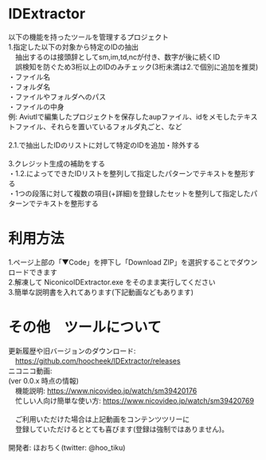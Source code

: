 # IDExtractor
以下の機能を持ったツールを管理するプロジェクト</br>
1.指定した以下の対象から特定のIDの抽出</br>
　抽出するのは接頭辞としてsm,im,td,ncが付き、数字が後に続くID</br>
　誤検知を防ぐため3桁以上のIDのみチェック(3桁未満は2.で個別に追加を推奨)
・ファイル名</br>
・フォルダ名</br>
・ファイルやフォルダへのパス</br>
・ファイルの中身</br>
例: Aviutlで編集したプロジェクトを保存したaupファイル、idをメモしたテキストファイル、それらを置いているフォルダ丸ごと、など<br>
</br>
2.1.で抽出したIDのリストに対して特定のIDを追加・除外する</br>
</br>
3.クレジット生成の補助をする</br>
・1.2.によってできたIDリストを整列して指定したパターンでテキストを整形する</br>
・1つの段落に対して複数の項目(+詳細)を登録したセットを整列して指定したパターンでテキストを整形する</br>

# 利用方法
1.ページ上部の「▼Code」を押下し「Download ZIP」を選択することでダウンロードできます<br>
2.解凍して NiconicoIDExtractor.exe をそのまま実行してください<br>
3.簡単な説明書を入れてあります(下記動画などもあります)

# その他　ツールについて
更新履歴や旧バージョンのダウンロード:<br>
　https://github.com/hoocheek/IDExtractor/releases<br>
ニコニコ動画:<br>
(ver 0.0.x 時点の情報)<br>
　機能説明: https://www.nicovideo.jp/watch/sm39420176 <br>
　忙しい人向け簡単な使い方: https://www.nicovideo.jp/watch/sm39420769<br>
<br>
　ご利用いただけた場合は上記動画をコンテンツツリーに<br>
　登録していただけるととても喜びます(登録は強制ではありません)。<br>
<br>
開発者: ほおちく(twitter: @hoo_tiku)
